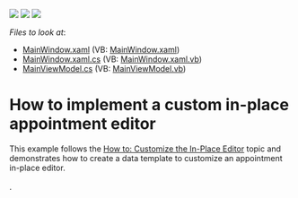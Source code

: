 <!-- default badges list -->
![](https://img.shields.io/endpoint?url=https://codecentral.devexpress.com/api/v1/VersionRange/128656006/21.1.5%2B)
[![](https://img.shields.io/badge/Open_in_DevExpress_Support_Center-FF7200?style=flat-square&logo=DevExpress&logoColor=white)](https://supportcenter.devexpress.com/ticket/details/T545686)
[![](https://img.shields.io/badge/📖_How_to_use_DevExpress_Examples-e9f6fc?style=flat-square)](https://docs.devexpress.com/GeneralInformation/403183)
<!-- default badges end -->
<!-- default file list -->
*Files to look at*:

* [MainWindow.xaml](./CS/CustomInplaceEditorExample/MainWindow.xaml) (VB: [MainWindow.xaml](./VB/CustomInplaceEditorExample/MainWindow.xaml))
* [MainWindow.xaml.cs](./CS/CustomInplaceEditorExample/MainWindow.xaml.cs) (VB: [MainWindow.xaml.vb](./VB/CustomInplaceEditorExample/MainWindow.xaml.vb))
* [MainViewModel.cs](./CS/CustomInplaceEditorExample/ViewModel/MainViewModel.cs) (VB: [MainViewModel.vb](./VB/CustomInplaceEditorExample/ViewModel/MainViewModel.vb))
<!-- default file list end -->
# How to implement a custom in-place appointment editor


This example follows the <a href="http://help.devexpress.com/#WPF/CustomDocument115449">How to: Customize the In-Place Editor</a> topic and demonstrates how to create a data template to customize an appointment in-place editor.<br><br>.

<br/>


